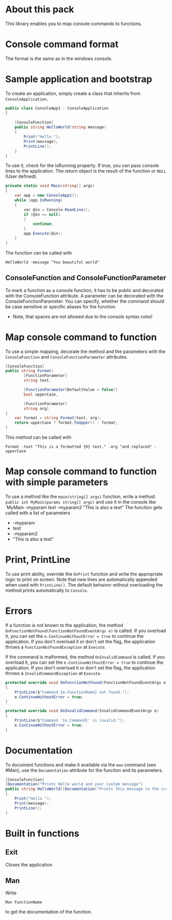 ﻿# About this pack
This library enables you to map console commands to functions.

# Console command format
The format is the same as in the windows console.

# Sample application and bootstrap
To create an application, simply create a class that inherits from `ConsoleApplication`.

```csharp
public class ConsoleApp1 : ConsoleApplication
{
   
    [ConsoleFunction]
    public string HelloWorld(string message)
    {
        Print("Hello ");
        Print(message);
        PrintLine();
    }
}

```

To use it, check for the IsRunning property. If true, you can pass console lines to the application.
The return object is the result of the function or `NULL` (User defined).

```csharp
private static void Main(string[] args)
{
    var app = new ConsoleApp1();
    while (app.IsRunning)
    {
        var @in = Console.ReadLine();
        if (@in == null)
        {
            continue;
        }
        app.Execute(@in);
    }
}
```

The function can be called with
```console
HelloWorld -message "You beautiful world"
```

## ConsoleFunction and ConsoleFunctionParameter
To mark a function as a console function, it has to be public and decorated with the ConsoleFunction attribute.
A parameter can be decorated with the ConsoleFunctionParameter.
You can specify, whether the command should be case sensitive or specific aliases for the function.
- Note, that spaces are not allowed due to the console syntax rules!


# Map console command to function
To use a simple mapping, decorate the method and the parameters with the `ConsoleFunction` and `ConsoleFunctionParameter` attributes.

```csharp
[ConsoleFunction]
public string Format(
        [FunctionParameter]
        string text,

        [FunctionParameter(DefaultValue = false)]
        bool upperCase,

        [FunctionParameter]
        string arg)
{
    var format = string.Format(text, arg);
    return upperCase ? format.ToUpper() : format;
}
```
This method can be called with

```console
Format -text "This is a formatted {0} text." -arg "and replaced" -upperCase
```

# Map console command to function with simple parameters
To use a method like the `main(string[] args)` function, write a method.
`public int MyMain(params string[] args)` and use it in the console like
`MyMain -myparam test -myparam2 "This is also a test"
The function gets called with a list of parameters
- -myparam
- test
- -myparam2
- "This is also a test"

# Print, PrintLine
To use print ability, override the `OnPrint` function and write the appropriate logic to print on screen. Note that new lines are automatically appended when used with `PrintLine()`.
The default behaivor without overloading the method prints automatically to `Console`.

# Errors
If a function is not known to the application, the method `OnFunctionNotFound(FunctionNotFoundEventArgs e)` is called. If you overload it, you can set the `e.ContinueWithoutError = true` to continue the application. If you don't overload it or don't set the flag, the application throws a `FunctionNotFoundException` at `Execute`.

If the command is malformed, the method `OnInvalidCommand` is called. If you overload it, you can set the `e.ContinueWithoutError = true` to continue the application. If you don't overload it or don't set the flag, the application throws a `InvalidCommandException` at `Execute`.
```csharp
protected override void OnFunctionNotFound(FunctionNotFoundEventArgs e)
{
    PrintLine($"Command {e.FunctionName} not found.");
    e.ContinueWithoutError = true;
}

protected override void OnInvalidCommand(InvalidCommandEventArgs e)
{
    PrintLine($"Command '{e.Command}' is invalid.");
    e.ContinueWithoutError = true;
}
```


# Documentation
To document functions and make it available via the `man` command (see #Man), use the `Documentation` attribute for the function and its parameters.

```csharp
[ConsoleFunction]
[Documentation("Prints Hello world and your custom message")
public string HelloWorld([Documentation("Prints this message to the screen")]string message)
{
    Print("Hello ");
    Print(message);
    PrintLine();
}
```
# Built in functions
## Exit
Closes the application


## Man
Write
```console
Man FunctionName
```
to get the documentation of the function.